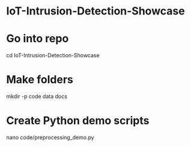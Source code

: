 # IoT-Intrusion-Detection-Showcase
# Go into repo
cd IoT-Intrusion-Detection-Showcase

# Make folders
mkdir -p code data docs

# Create Python demo scripts
nano code/preprocessing_demo.py

